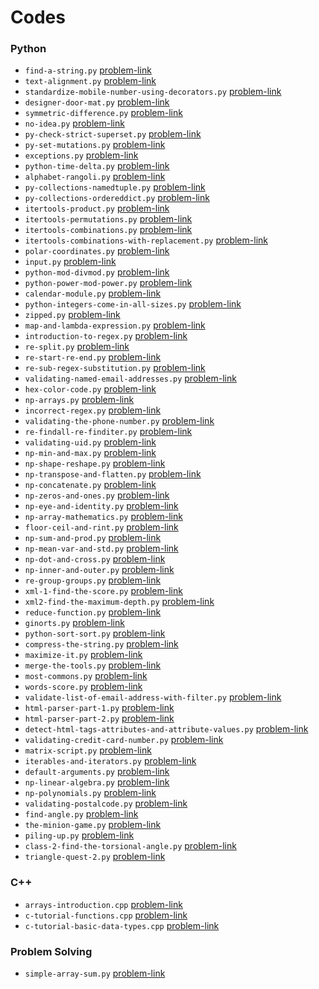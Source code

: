 # Codes
### Python
- `find-a-string.py` [problem-link](https://www.hackerrank.com/challenges/find-a-string/problem)
- `text-alignment.py` [problem-link](https://www.hackerrank.com/challenges/text-alignment/problem)
- `standardize-mobile-number-using-decorators.py` [problem-link](https://www.hackerrank.com/challenges/standardize-mobile-number-using-decorators/problem)
- `designer-door-mat.py` [problem-link](https://www.hackerrank.com/challenges/designer-door-mat/problem)
- `symmetric-difference.py` [problem-link](https://www.hackerrank.com/challenges/symmetric-difference/problem)
- `no-idea.py` [problem-link](https://www.hackerrank.com/challenges/no-idea/problem)
- `py-check-strict-superset.py` [problem-link](https://www.hackerrank.com/challenges/py-check-strict-superset/problem)
- `py-set-mutations.py` [problem-link](https://www.hackerrank.com/challenges/py-set-mutations/problem)
- `exceptions.py` [problem-link](https://www.hackerrank.com/challenges/exceptions/problem)
- `python-time-delta.py` [problem-link](https://www.hackerrank.com/challenges/python-time-delta/problem)
- `alphabet-rangoli.py` [problem-link](https://www.hackerrank.com/challenges/alphabet-rangoli/problem)
- `py-collections-namedtuple.py` [problem-link](https://www.hackerrank.com/challenges/py-collections-namedtuple/problem)
- `py-collections-ordereddict.py` [problem-link](https://www.hackerrank.com/challenges/py-collections-ordereddict/problem)
- `itertools-product.py` [problem-link](https://www.hackerrank.com/challenges/itertools-product/problem)
- `itertools-permutations.py` [problem-link](https://www.hackerrank.com/challenges/itertools-permutations/problem)
- `itertools-combinations.py` [problem-link](https://www.hackerrank.com/challenges/itertools-combinations/problem)
- `itertools-combinations-with-replacement.py` [problem-link](https://www.hackerrank.com/challenges/itertools-combinations-with-replacement/problem)
- `polar-coordinates.py` [problem-link](https://www.hackerrank.com/challenges/polar-coordinates/problem)
- `input.py` [problem-link](https://www.hackerrank.com/challenges/input/problem)
- `python-mod-divmod.py` [problem-link](https://www.hackerrank.com/challenges/python-mod-divmod/problem)
- `python-power-mod-power.py` [problem-link](https://www.hackerrank.com/challenges/python-power-mod-power/problem)
- `calendar-module.py` [problem-link](https://www.hackerrank.com/challenges/calendar-module/problem)
- `python-integers-come-in-all-sizes.py` [problem-link](https://www.hackerrank.com/challenges/python-integers-come-in-all-sizes/problem)
- `zipped.py` [problem-link](https://www.hackerrank.com/challenges/zipped/problem)
- `map-and-lambda-expression.py` [problem-link](https://www.hackerrank.com/challenges/map-and-lambda-expression/problem)
- `introduction-to-regex.py` [problem-link](https://www.hackerrank.com/challenges/introduction-to-regex/problem)
- `re-split.py` [problem-link](https://www.hackerrank.com/challenges/re-split/problem)
- `re-start-re-end.py` [problem-link](https://www.hackerrank.com/challenges/re-start-re-end/problem)
- `re-sub-regex-substitution.py` [problem-link](https://www.hackerrank.com/challenges/re-sub-regex-substitution/problem)
- `validating-named-email-addresses.py` [problem-link](https://www.hackerrank.com/challenges/validating-named-email-addresses/problem)
- `hex-color-code.py` [problem-link](https://www.hackerrank.com/challenges/hex-color-code/problem)
- `np-arrays.py` [problem-link](https://www.hackerrank.com/challenges/np-arrays/problem)
- `incorrect-regex.py` [problem-link](https://www.hackerrank.com/challenges/incorrect-regex/problem)
- `validating-the-phone-number.py` [problem-link](https://www.hackerrank.com/challenges/validating-the-phone-number/problem)
- `re-findall-re-finditer.py` [problem-link](https://www.hackerrank.com/challenges/re-findall-re-finditer/problem)
- `validating-uid.py` [problem-link](https://www.hackerrank.com/challenges/validating-uid/problem)
- `np-min-and-max.py` [problem-link](https://www.hackerrank.com/challenges/np-min-and-max/problem)
- `np-shape-reshape.py` [problem-link](https://www.hackerrank.com/challenges/np-shape-reshape/problem)
- `np-transpose-and-flatten.py` [problem-link](https://www.hackerrank.com/challenges/np-transpose-and-flatten/problem)
- `np-concatenate.py` [problem-link](https://www.hackerrank.com/challenges/np-concatenate/problem)
- `np-zeros-and-ones.py` [problem-link](https://www.hackerrank.com/challenges/np-zeros-and-ones/problem)
- `np-eye-and-identity.py` [problem-link](https://www.hackerrank.com/challenges/np-eye-and-identity/problem)
- `np-array-mathematics.py` [problem-link](https://www.hackerrank.com/challenges/np-array-mathematics/problem)
- `floor-ceil-and-rint.py` [problem-link](https://www.hackerrank.com/challenges/floor-ceil-and-rint/problem)
- `np-sum-and-prod.py` [problem-link](https://www.hackerrank.com/challenges/np-sum-and-prod/problem)
- `np-mean-var-and-std.py` [problem-link](https://www.hackerrank.com/challenges/np-mean-var-and-std/problem)
- `np-dot-and-cross.py` [problem-link](https://www.hackerrank.com/challenges/np-dot-and-cross/problem)
- `np-inner-and-outer.py` [problem-link](https://www.hackerrank.com/challenges/np-inner-and-outer/problem)
- `re-group-groups.py` [problem-link](https://www.hackerrank.com/challenges/re-group-groups/problem)
- `xml-1-find-the-score.py` [problem-link](https://www.hackerrank.com/challenges/xml-1-find-the-score/problem)
- `xml2-find-the-maximum-depth.py` [problem-link](https://www.hackerrank.com/challenges/xml2-find-the-maximum-depth/problem)
- `reduce-function.py` [problem-link](https://www.hackerrank.com/challenges/reduce-function/problem)
- `ginorts.py` [problem-link](https://www.hackerrank.com/challenges/ginorts/problem)
- `python-sort-sort.py` [problem-link](https://www.hackerrank.com/challenges/python-sort-sort/problem)
- `compress-the-string.py` [problem-link](https://www.hackerrank.com/challenges/compress-the-string/problem)
- `maximize-it.py` [problem-link](https://www.hackerrank.com/challenges/maximize-it/problem)
- `merge-the-tools.py` [problem-link](https://www.hackerrank.com/challenges/merge-the-tools/problem)
- `most-commons.py` [problem-link](https://www.hackerrank.com/challenges/most-commons/problem)
- `words-score.py` [problem-link](https://www.hackerrank.com/challenges/words-score/problem)
- `validate-list-of-email-address-with-filter.py` [problem-link](https://www.hackerrank.com/challenges/validate-list-of-email-address-with-filter/problem)
- `html-parser-part-1.py` [problem-link](https://www.hackerrank.com/challenges/html-parser-part-1/problem)
- `html-parser-part-2.py` [problem-link](https://www.hackerrank.com/challenges/html-parser-part-2/problem)
- `detect-html-tags-attributes-and-attribute-values.py` [problem-link](https://www.hackerrank.com/challenges/detect-html-tags-attributes-and-attribute-values/problem)
- `validating-credit-card-number.py` [problem-link](https://www.hackerrank.com/challenges/validating-credit-card-number/problem)
- `matrix-script.py` [problem-link](https://www.hackerrank.com/challenges/matrix-script/problem)
- `iterables-and-iterators.py` [problem-link](https://www.hackerrank.com/challenges/iterables-and-iterators/problem)
- `default-arguments.py` [problem-link](https://www.hackerrank.com/challenges/default-arguments/problem)
- `np-linear-algebra.py` [problem-link](https://www.hackerrank.com/challenges/np-linear-algebra/problem)
- `np-polynomials.py` [problem-link](https://www.hackerrank.com/challenges/np-polynomials/problem)
- `validating-postalcode.py` [problem-link](https://www.hackerrank.com/challenges/validating-postalcode/problem)
- `find-angle.py` [problem-link](https://www.hackerrank.com/challenges/find-angle/problem)
- `the-minion-game.py` [problem-link](https://www.hackerrank.com/challenges/the-minion-game/problem)
- `piling-up.py` [problem-link](https://www.hackerrank.com/challenges/piling-up/problem)
- `class-2-find-the-torsional-angle.py` [problem-link](https://www.hackerrank.com/challenges/class-2-find-the-torsional-angle/problem)
- `triangle-quest-2.py` [problem-link](https://www.hackerrank.com/challenges/triangle-quest-2/problem)


### C++
- `arrays-introduction.cpp` [problem-link](https://www.hackerrank.com/challenges/arrays-introduction/problem)
- `c-tutorial-functions.cpp` [problem-link](https://www.hackerrank.com/challenges/c-tutorial-functions/problem)
- `c-tutorial-basic-data-types.cpp` [problem-link](https://www.hackerrank.com/challenges/c-tutorial-basic-data-types/problem)


### Problem Solving
- `simple-array-sum.py` [problem-link](https://www.hackerrank.com/challenges/simple-array-sum/problem)